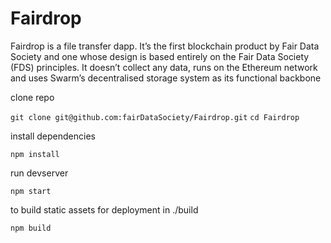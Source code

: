 # Fairdrop

Fairdrop is a file transfer dapp. It’s the first blockchain product by Fair Data Society and one whose design is based entirely on the Fair Data Society (FDS) principles. It doesn’t collect any data, runs on the Ethereum network and uses Swarm’s decentralised storage system as its functional backbone

clone repo

`git clone git@github.com:fairDataSociety/Fairdrop.git`
`cd Fairdrop`

install dependencies

`npm install`

run devserver

`npm start`

to build static assets for deployment in ./build

`npm build`


